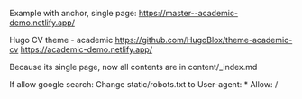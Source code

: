 
Example with anchor, single page:
https://master--academic-demo.netlify.app/

Hugo CV theme - academic
https://github.com/HugoBlox/theme-academic-cv
https://academic-demo.netlify.app/

Because its single page, now all contents are in content/_index.md

If allow google search:
Change static/robots.txt to 
User-agent: *
Allow: /
